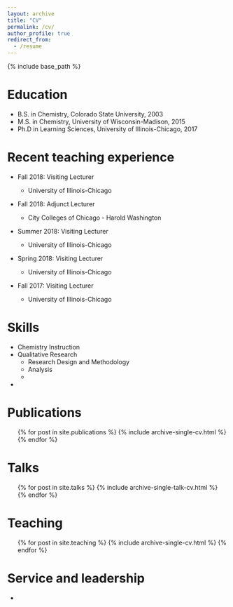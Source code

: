 ```yaml
---
layout: archive
title: "CV"
permalink: /cv/
author_profile: true
redirect_from:
  - /resume
---
```


{% include base_path %}

Education
======
* B.S. in Chemistry, Colorado State University, 2003
* M.S. in Chemistry, University of Wisconsin-Madison, 2015
* Ph.D in Learning Sciences, University of Illinois-Chicago, 2017

Recent teaching experience
======
* Fall 2018: Visiting Lecturer
  * University of Illinois-Chicago
  
* Fall 2018: Adjunct Lecturer
  * City Colleges of Chicago - Harold Washington
  
* Summer 2018: Visiting Lecturer
  * University of Illinois-Chicago

* Spring 2018: Visiting Lecturer
  * University of Illinois-Chicago
  
* Fall 2017: Visiting Lecturer
  * University of Illinois-Chicago
  
Skills
======
* Chemistry Instruction
* Qualitative Research
  * Research Design and Methodology
  * Analysis
  * 
* 

Publications
======
  <ul>{% for post in site.publications %}
    {% include archive-single-cv.html %}
  {% endfor %}</ul>
  
Talks
======
  <ul>{% for post in site.talks %}
    {% include archive-single-talk-cv.html %}
  {% endfor %}</ul>
  
Teaching
======
  <ul>{% for post in site.teaching %}
    {% include archive-single-cv.html %}
  {% endfor %}</ul>
  
Service and leadership
======
* 

